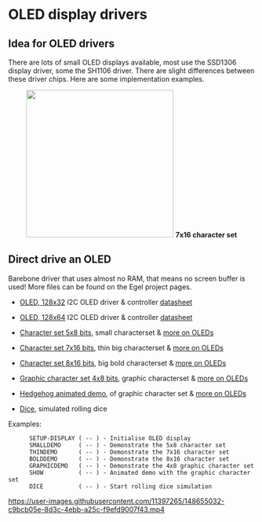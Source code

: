 # OLED display drivers 

## Idea for OLED drivers
There are lots of small OLED displays available, most use the SSD1306 display driver, some the SH1106 driver. 
There are slight differences between these driver chips. Here are some implementation examples.

<p align="center">
<img src="https://home.hccnet.nl/willem.ouwerkerk/egel-for-msp430/p60%20-%20thin%207x16%20characters.jpg" width="300" height="300" />
      <b>7x16 character set</b>
</p>

## Direct drive an OLED
Barebone driver that uses almost no RAM, that means no screen buffer is used! More files can be found on the Egel project pages.

- [OLED, 128x32](ssd1306-setup-(128x32)-a.f ) I2C OLED driver & controller [datasheet](http://www.adafruit.com/datasheets/SSD1306.pdf)
- [OLED, 128x64](ssd1306-setup-(128x64)-a.f ) I2C OLED driver & controller [datasheet](http://www.adafruit.com/datasheets/SSD1306.pdf)
- [Character set 5x8 bits](ssd1306-small-chars.f), small characterset & [more on OLEDs](https://home.hccnet.nl/willem.ouwerkerk/egel-for-msp430/egel%20for%20launchpad.html#e060)
- [Character set 7x16 bits](ssd1306-thin-chars.f), thin big characterset & [more on OLEDs](https://home.hccnet.nl/willem.ouwerkerk/egel-for-msp430/egel%20for%20launchpad.html#e060)

- [Character set 8x16 bits](ssd1306-bigbold-chars.f), big bold characterset & [more on OLEDs](https://home.hccnet.nl/willem.ouwerkerk/egel-for-msp430/egel%20for%20launchpad.html#e060)
- [Graphic character set 4x8 bits](ssd1306-graphic-chars.f), graphic characterset & [more on OLEDs](https://home.hccnet.nl/willem.ouwerkerk/egel-for-msp430/egel%20for%20launchpad.html#e060)
- [Hedgehog animated demo](ssd1306-hedgehog.f), of graphic character set & [more on OLEDs](https://home.hccnet.nl/willem.ouwerkerk/egel-for-msp430/egel%20for%20launchpad.html#e060)
- [Dice](Dice.f), simulated rolling dice  

Examples:
```
      SETUP-DISPLAY ( -- ) - Initialise OLED display
      SMALLDEMO     ( -- ) - Demonstrate the 5x8 character set
      THINDEMO      ( -- ) - Demonstrate the 7x16 character set
      BOLDDEMO      ( -- ) - Demonstrate the 8x16 character set
      GRAPHICDEMO   ( -- ) - Demonstrate the 4x8 graphic character set
      SHOW          ( -- ) - Animated demo with the graphic character set
      DICE          ( -- ) - Start rolling dice simulation
```


https://user-images.githubusercontent.com/11397265/148655032-c9bcb05e-8d3c-4ebb-a25c-f9efd9007f43.mp4

